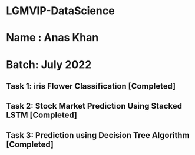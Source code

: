 # LGMVIP-DataScience
# Name : Anas Khan 
# Batch: July 2022
## Task 1: iris Flower Classification [Completed]
## Task 2: Stock Market Prediction Using Stacked LSTM [Completed]
## Task 3: Prediction using Decision Tree Algorithm [Completed]
